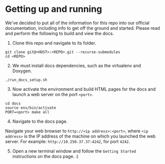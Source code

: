 # Getting up and running

We've decided to put all of the information for this repo into our official documentation,
including info to get off the ground and started. Please read and perform the
following to build and view the docs.

1. Clone this repo and navigate to its folder.
```
git clone git@<HOST>:<REPO>.git --recurse-submodules
cd <REPO>
```

2. We must install docs dependencies, such as the virtualenv and Doxygen.
```
./run_docs_setup.sh
```

3. Now activate the environment and build HTML pages for the docs and launch a
   web server on the port `<port>`.

```
cd docs
source env/bin/activate
PORT=<port> make all
```

4. Navigate to the docs page.

Navigate your web browser to `http://<ip address>:<port>`, where `<ip address>`
is the IP address of the machine on which you launched the web server. For
example: `http://10.250.37.37:4242`, for port ``4242``.

5. Open a new terminal window and follow the `Getting Started` instructions on the docs page. :)
